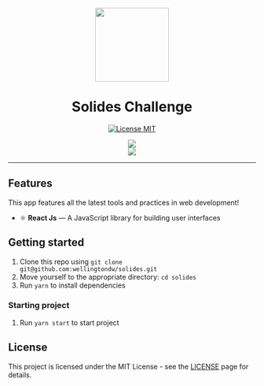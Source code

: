 <h1 align="center">
<br>
   <img src="https://solides.com.br/wp-content/themes/dna/vue/dist/img/logo.1e3da8f8.svg" width="150px"/>
<br>
<br>
Solides Challenge
</h1>
<p align="center">
  <a href="https://opensource.org/licenses/MIT">
    <img src="https://img.shields.io/badge/License-MIT-blue.svg" alt="License MIT">
  </a>
</p>

<div align="center">
  <img src="https://res.cloudinary.com/dyxcgmvy9/image/upload/v1612182659/gifs/Table.gif">
</div>

<div align="center">
  <img src="https://res.cloudinary.com/dyxcgmvy9/image/upload/v1612182799/gifs/filter_and_modal_wcw3so.gif">
</div>

<hr />

## Features

This app features all the latest tools and practices in web development!

- ⚛️ **React Js** — A JavaScript library for building user interfaces

## Getting started

1. Clone this repo using `git clone git@github.com:wellingtondw/solides.git`
2. Move yourself to the appropriate directory: `cd solides`<br />
3. Run `yarn` to install dependencies<br />

### Starting project

1. Run `yarn start` to start project

## License

This project is licensed under the MIT License - see the [LICENSE](https://opensource.org/licenses/MIT) page for details.
